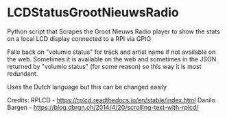 # LCDStatusGrootNieuwsRadio
Python script that Scrapes the Groot Nieuws Radio player to show the stats on a local LCD display connected to a RPI via GPIO

Falls back on "volumio status" for track and artist name if not available on the web. Sometimes it is available on the web and sometimes in the JSON returned by "volumio status" (for some reason) so this way it is most redundant. 

Uses the Dutch language but this can be changed easily

Credits: 
RPLCD - https://rplcd.readthedocs.io/en/stable/index.html
Danilo Bargen - https://blog.dbrgn.ch/2014/4/20/scrolling-text-with-rplcd/
